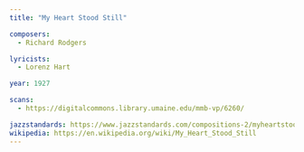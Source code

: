 ```yaml
---
title: "My Heart Stood Still"

composers:
  - Richard Rodgers

lyricists:
  - Lorenz Hart

year: 1927

scans:
  - https://digitalcommons.library.umaine.edu/mmb-vp/6260/

jazzstandards: https://www.jazzstandards.com/compositions-2/myheartstoodstill.htm
wikipedia: https://en.wikipedia.org/wiki/My_Heart_Stood_Still
---
```

